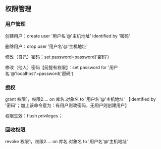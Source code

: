 ##  权限管理

###  用户管理

创建用户：create user '用户名'@'主机地址' identified by '密码'

删除用户：drop user '用户名'@'主机地址'

修改（自己）密码：set password=password('密码')

修改（他人）密码【前提有权限】：set password for '用户名'@'localhost'=password('密码')



###  授权

grant  权限1，权限2.... on 库名.对象名 to '用户名'@'主机地址' 【identified by '密码'；加上该命令意为：有用户则改密码，无用户则创建用户】

权限生效：flush privileges；

###  回收权限

revoke 权限1，权限2.... on 库名.对象名 to '用户名'@'主机地址' 



